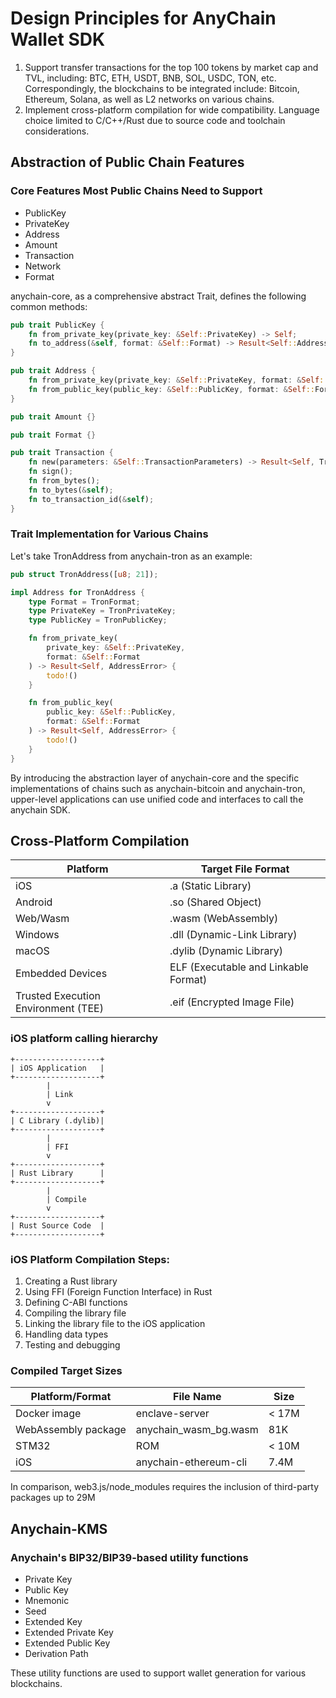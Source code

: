 # Design Principles for AnyChain Wallet SDK

1. Support transfer transactions for the top 100 tokens by market cap and TVL, including: BTC, ETH, USDT, BNB, SOL, USDC, TON, etc. Correspondingly, the blockchains to be integrated include: Bitcoin, Ethereum, Solana, as well as L2 networks on various chains.
2. Implement cross-platform compilation for wide compatibility. Language choice limited to C/C++/Rust due to source code and toolchain considerations.

## Abstraction of Public Chain Features

### Core Features Most Public Chains Need to Support

- PublicKey
- PrivateKey
- Address
- Amount
- Transaction
- Network
- Format

anychain-core, as a comprehensive abstract Trait, defines the following common methods:

```rust
pub trait PublicKey {
    fn from_private_key(private_key: &Self::PrivateKey) -> Self;
    fn to_address(&self, format: &Self::Format) -> Result<Self::Address, AddressError>;
}

pub trait Address {
    fn from_private_key(private_key: &Self::PrivateKey, format: &Self::Format) -> Result<Self, AddressError>;
    fn from_public_key(public_key: &Self::PublicKey, format: &Self::Format) -> Result<Self, AddressError>;
}

pub trait Amount {}

pub trait Format {}

pub trait Transaction {
    fn new(parameters: &Self::TransactionParameters) -> Result<Self, TransactionError>;
    fn sign();
    fn from_bytes();
    fn to_bytes(&self);
    fn to_transaction_id(&self);
}
```

### Trait Implementation for Various Chains

Let's take TronAddress from anychain-tron as an example:

```rust
pub struct TronAddress([u8; 21]);

impl Address for TronAddress {
    type Format = TronFormat;
    type PrivateKey = TronPrivateKey;
    type PublicKey = TronPublicKey;

    fn from_private_key(
        private_key: &Self::PrivateKey, 
        format: &Self::Format
    ) -> Result<Self, AddressError> {
        todo!()
    }

    fn from_public_key(
        public_key: &Self::PublicKey, 
        format: &Self::Format
    ) -> Result<Self, AddressError> {
        todo!()
    }
}
```

By introducing the abstraction layer of anychain-core and the specific implementations of chains such as anychain-bitcoin and anychain-tron, upper-level applications can use unified code and interfaces to call the anychain SDK.

## Cross-Platform Compilation

| Platform | Target File Format |
| --- | --- |
| iOS | .a (Static Library) |
| Android | .so (Shared Object) |
| Web/Wasm | .wasm (WebAssembly) |
| Windows | .dll (Dynamic-Link Library) |
| macOS | .dylib (Dynamic Library) |
| Embedded Devices | ELF (Executable and Linkable Format) |
| Trusted Execution Environment (TEE) | .eif (Encrypted Image File) |

### iOS platform calling hierarchy

```
+-------------------+
| iOS Application   |
+-------------------+
        |
        | Link
        v
+-------------------+
| C Library (.dylib)|
+-------------------+
        |
        | FFI
        v
+-------------------+
| Rust Library      |
+-------------------+
        |
        | Compile
        v
+-------------------+
| Rust Source Code  |
+-------------------+
```

### iOS Platform Compilation Steps:

1. Creating a Rust library
2. Using FFI (Foreign Function Interface) in Rust
3. Defining C-ABI functions
4. Compiling the library file
5. Linking the library file to the iOS application
6. Handling data types
7. Testing and debugging

### Compiled Target Sizes

| **Platform/Format** | **File Name** | **Size** |
| --- | --- | --- |
| Docker image | enclave-server | < 17M |
| WebAssembly package | anychain_wasm_bg.wasm | 81K |
| STM32 | ROM | < 10M |
| iOS | anychain-ethereum-cli | 7.4M |

In comparison, web3.js/node_modules requires the inclusion of third-party packages up to 29M

## Anychain-KMS

### Anychain's BIP32/BIP39-based utility functions

- Private Key
- Public Key
- Mnemonic
- Seed
- Extended Key
- Extended Private Key
- Extended Public Key
- Derivation Path

These utility functions are used to support wallet generation for various blockchains.